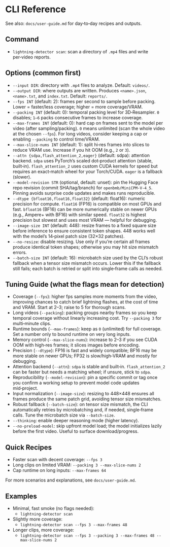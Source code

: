 # CLI Reference

See also: `docs/user-guide.md` for day‑to‑day recipes and outputs.

## Command

- `lightning-detector scan`: scan a directory of `.mp4` files and write per‑video reports.

## Options (common first)

- `--input DIR`: directory with `.mp4` files to analyze. Default: `videos/`.
- `--output DIR`: where outputs are written. Produces `<name>.json`, `<name>.txt`, and `index.txt`. Default: `reports/`.
- `--fps INT` (default: 2): frames per second to sample before packing. Lower = faster/less coverage; higher = more coverage/VRAM.
- `--packing INT` (default: 0): temporal packing level for 3D‑Resampler. `0` disables; `1–6` packs consecutive frames to increase coverage.
- `--max-frames INT` (default: 0): hard cap on frames sent to the model per video (after sampling/packing). `0` means unlimited (scan the whole video at the chosen `--fps`). For long videos, consider keeping a cap or enabling `--packing` to control time/VRAM.
- `--max-slice-nums INT` (default: 1): split hi‑res frames into slices to reduce VRAM use. Increase if you hit OOM (e.g., `2` or `3`).
- `--attn {sdpa,flash_attention_2,eager}` (default: sdpa): attention backend. `sdpa` uses PyTorch’s scaled dot‑product attention (stable, built‑in). `flash_attention_2` uses custom CUDA kernels for speed but requires an exact‑match wheel for your Torch/CUDA. `eager` is a fallback (slower).
- `--model-revision STR` (optional, default: unset): pin the Hugging Face repo revision (commit SHA/tag/branch) for `openbmb/MiniCPM-V-4_5`. Pinning avoids surprise code updates and makes runs reproducible.
- `--dtype {bfloat16,float16,float32}` (default: float16): numeric precision for compute. `float16` (FP16) is compatible on most GPUs and fast. `bfloat16` (BF16) can be more numerically stable on newer GPUs (e.g., Ampere+ with BF16) with similar speed. `float32` is highest precision but slowest and uses most VRAM — helpful for debugging.
- `--image-size INT` (default: 448): resize frames to a fixed square size before inference to ensure consistent token shapes. 448 works well with the model’s 14‑pixel patch size (32×32 patches).
- `--no-resize`: disable resizing. Use only if you’re certain all frames produce identical token shapes; otherwise you may hit size mismatch errors.
- `--batch-size INT` (default: 16): microbatch size used by the CLI’s robust fallback when a tensor size mismatch occurs. Lower this if the fallback still fails; each batch is retried or split into single‑frame calls as needed.

## Tuning Guide (what the flags mean for detection)

- Coverage (`--fps`): higher fps samples more moments from the video, improving chances to catch brief lightning flashes, at the cost of time and VRAM. Start at 2–3; raise to 5 for thorough scans.
- Long videos (`--packing`): packing groups nearby frames so you keep temporal coverage without linearly increasing cost. Try `--packing 3` for multi‑minute clips.
- Runtime bounds (`--max-frames`): keep as `0` (unlimited) for full coverage. Set a number only to bound runtime on very long inputs.
- Memory control (`--max-slice-nums`): increase to 2–3 if you see CUDA OOM with high‑res frames; it slices images before encoding.
- Precision (`--dtype`): FP16 is fast and widely compatible; BF16 may be more stable on newer GPUs; FP32 is slow/high‑VRAM and mostly for debugging.
- Attention backend (`--attn`): `sdpa` is stable and built‑in. `flash_attention_2` can be faster but needs a matching wheel; if unsure, stick to `sdpa`.
- Reproducibility (`--model-revision`): pin a specific commit or tag once you confirm a working setup to prevent model code updates mid‑project.
- Input normalization (`--image-size`): resizing to 448×448 ensures all frames produce the same patch grid, avoiding tensor size mismatches.
- Robust fallback (`--batch-size`): on tensor size mismatch, the CLI automatically retries by microbatching and, if needed, single‑frame calls. Tune the microbatch size via `--batch-size`.
- `--thinking`: enable deeper reasoning mode (higher latency).
- `--no-preload-model`: skip upfront model load; the model initializes lazily before the first video. Useful to surface download/progress.

## Quick Recipes

- Faster scan with decent coverage: `--fps 3`
- Long clips on limited VRAM: `--packing 3 --max-slice-nums 2`
- Cap runtime on long inputs: `--max-frames 64`

For more scenarios and explanations, see `docs/user-guide.md`.

## Examples

- Minimal, fast smoke (no flags needed):
  - `lightning-detector scan`
- Slightly more coverage:
  - `lightning-detector scan --fps 3 --max-frames 48`
- Longer clips, more coverage:
  - `lightning-detector scan --fps 3 --packing 3 --max-frames 48 --max-slice-nums 2`
